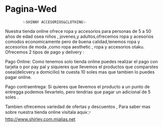 # Pagina-Wed
            ✨SHINNY ACCESORIOS&CLOTHING✨
Nuestra tienda online  ofrece  ropa y accesorios para personas  de 5 a 50 años de edad osea niños , jovenes,y adultos,ofrecemos ropa y  acesorios  comodos economicamente pero de buena calidad,tenemos ropa y accesorios de moda  ,como ropa aesthetic , ropa y accesorios  otaku.
Ofrecemos  2 tipos de pago  y delivery :

Pago Online: Como tenemos  solo tienda online   puedes realizar el pago con tarjeta o por pay pal  y siquieres que llevemos el productos que comparstes osea(delicvery a domicilio) te cuesta 10 soles mas   que tambien lo puedes pagar online.

Pago contraentrega: Si quieres que llevemos el producto a un punto de entregga podemos  llevartelo, pero tendrias que pagar un adicional de 5 soles  .
 
 Tambien ofrecemos variedad de ofertas y descuentos , Para saber mas sobre nuestra  tienda online visitala aqui👉 http://www.shirley.com.mialias.net
 
